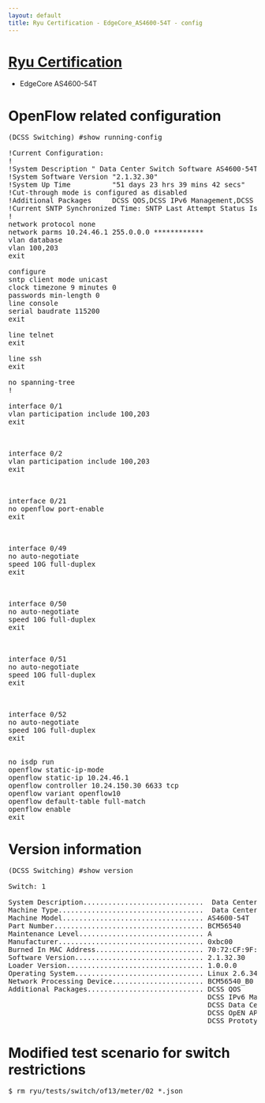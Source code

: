 ```yaml
---
layout: default
title: Ryu Certification - EdgeCore_AS4600-54T - config
---
```

# [Ryu Certification](http://osrg.github.io/ryu/certification.html)
* EdgeCore AS4600-54T

# OpenFlow related configuration
<pre>
(DCSS Switching) #show running-config

!Current Configuration:
!
!System Description " Data Center Switch Software AS4600-54T, 48x1Gb, 4x10Gb, 2x40Gb, 2.1.32.30, Linux 2.6.34.6"
!System Software Version "2.1.32.30"
!System Up Time          "51 days 23 hrs 39 mins 42 secs"
!Cut-through mode is configured as disabled
!Additional Packages     DCSS QOS,DCSS IPv6 Management,DCSS Data Center
!Current SNTP Synchronized Time: SNTP Last Attempt Status Is Not Successful
!
network protocol none
network parms 10.24.46.1 255.0.0.0 ************
vlan database
vlan 100,203
exit

configure
sntp client mode unicast
clock timezone 9 minutes 0
passwords min-length 0
line console
serial baudrate 115200
exit

line telnet
exit

line ssh
exit

no spanning-tree
!

interface 0/1
vlan participation include 100,203
exit



interface 0/2
vlan participation include 100,203
exit



interface 0/21
no openflow port-enable
exit



interface 0/49
no auto-negotiate
speed 10G full-duplex
exit



interface 0/50
no auto-negotiate
speed 10G full-duplex
exit



interface 0/51
no auto-negotiate
speed 10G full-duplex
exit



interface 0/52
no auto-negotiate
speed 10G full-duplex
exit


no isdp run
openflow static-ip-mode
openflow static-ip 10.24.46.1
openflow controller 10.24.150.30 6633 tcp
openflow variant openflow10
openflow default-table full-match
openflow enable
exit
</pre>

# Version information
<pre>
(DCSS Switching) #show version

Switch: 1

System Description.............................  Data Center Switch Software AS4600-54T, 48x1Gb, 4x10Gb, 2x40Gb, 2.1.32.30, Linux 2.6.34.6
Machine Type...................................  Data Center Switch Software AS4600-54T, 48x1Gb, 4x10Gb, 2x40Gb
Machine Model.................................. AS4600-54T
Part Number.................................... BCM56540
Maintenance Level.............................. A
Manufacturer................................... 0xbc00
Burned In MAC Address.......................... 70:72:CF:9F:76:1E
Software Version............................... 2.1.32.30
Loader Version................................. 1.0.0.0
Operating System............................... Linux 2.6.34.6
Network Processing Device...................... BCM56540_B0
Additional Packages............................ DCSS QOS
                                                DCSS IPv6 Management
                                                DCSS Data Center
                                                DCSS OpEN API
                                                DCSS Prototype Open API
</pre>

# Modified test scenario for switch restrictions
<pre>
$ rm ryu/tests/switch/of13/meter/02_*.json
</pre>
